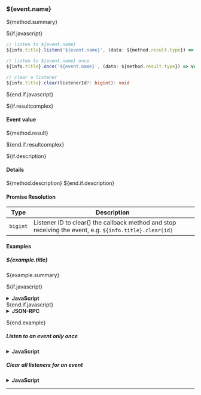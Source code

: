 ### ${event.name}
${method.summary}

${if.javascript}
```typescript
// listen to ${event.name}
${info.title}.listen('${event.name}', (data: ${method.result.type}) => void): Promise<bigint>

// listen to ${event.name} once
${info.title}.once('${event.name}', (data: ${method.result.type}) => void): Promise<bigint>

// clear a listener
${info.title}.clear(listenerId?: bigint): void

```
${end.if.javascript}

${if.resultcomplex}
#### Event value

${method.result}

${end.if.resultcomplex}

${if.description}
#### Details
${method.description}
${end.if.description}

#### Promise Resolution

| Type | Description |
|------|-------------|
| `bigint` | Listener ID to clear() the callback method and stop receiving the event, e.g. `${info.title}.clear(id)` |

#### Examples

##### ${example.title}
${example.summary}

${if.javascript}
<details>
  <summary><b>JavaScript</b></summary>

```javascript
${example.javascript}
```
Value of `${method.result.name}`

```javascript
${example.result}
```

</details>
${end.if.javascript}

<details>
  <summary><b>JSON-RPC</b></summary>

<h6>Request</h6>

```json
${example.jsonrpc}
```

<h6>Response</h6>

```json
${example.response}
```

</details>

${end.example}

##### Listen to an event only once
<details>
  <summary><b>JavaScript</b></summary>

```javascript
${info.title}.listen('${event.name}', (value) => {
  console.log(value)
}).then( (listenerId) => {
  ${info.title}.clear(listenerId)
})
```

Alternately, simply call `once()`:

```javascript
${info.title}.once('${event.name}', (value) => {
  console.log(value)
})
```
</details>

##### Clear all listeners for an event
<details>
  <summary><b>JavaScript</b></summary>

```javascript
${info.title}.clear('${event.name}')
```
</details>

---
